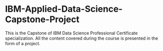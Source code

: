 # IBM-Applied-Data-Science-Capstone-Project
This is the Capstone of IBM Data Science Professional Certificate specialization. All the content covered during the course is presented in the form of a project.
